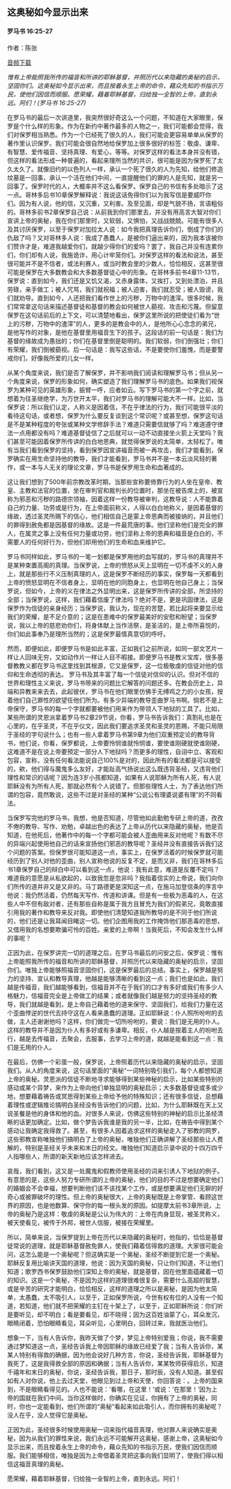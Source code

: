 ﻿## 这奥秘如今显示出来

#### 罗马书 16:25-27

作者：陈张

[音频下载](https://link.jscdn.cn/1drv/aHR0cHM6Ly8xZHJ2Lm1zL3UvcyFBaW5LWUhaYVJhLW5seVJEOTlMbXh5cFpiazFsP2U9YU1URDhS.mp3)  

*惟有上帝能照我所传的福音和所讲的耶稣基督，并照历代以来隐藏的奥秘的启示，坚固你们。这奥秘如今显示出来，而且按着永生上帝的命令，藉众先知的书指示万民，使他们因信而顺服。愿荣耀，藉着耶稣基督，归给独一全智的上帝，直到永远。阿们！(罗马书 16:25-27)*

在罗马书的最后一次讲道里，我突然很好奇这么一个问题，不知道在大家眼里，保罗是个什么样的形象。作为在新约中著作最多的人物之一，我们可能都会觉得，我们对保罗相当熟悉。作为一个已经死了很久的人，我们可能会更容易单单从保罗的著作里认识保罗。我们可能会很自然地给保罗加上很多很好的标签：敬虔、谦卑、有智慧、爱传福音、坚持真理、有爱心，等等。对保罗这样的看法本身并没有错，但这样的看法形成一种普遍的，看起来理所当然的共识，很可能是因为保罗死了太久太久了。就像旧约的以色列人一样，承认一个死了很久的人为先知，给他们修造坟墓是一回事，承认一个活在他们中间，一直提醒他们的罪的人是先知，就是另一回事了。保罗时代的人，大概率并不这么看保罗。保罗自己的书信有多处暗示了这一点。哥林多后书10章保罗解释说：我说这话免得你们以为我写信是要威吓你们。因为有人说，他的信，又沉重，又利害。及至见面，却是气貌不扬，言语粗俗的。哥林多前书2章保罗自己说：从前我到你们那里去，并没有用高言大智对你们宣讲上帝的奥秘，我在你们那里时，又软弱，又惧怕，又战战兢兢。可能有很多人及其讨厌保罗，以至于保罗对加拉太人说：如今我把真理告诉你们，倒成了你们的仇敌了吗？又对哥林多人说：我成了愚蠢人，是被你们逼出来的，因为我本该被你们赞许才是，难道我越爱你们，就越少得你们的爱吗？罢了，我自己并没有连累你们，你们却有人说，我施诡诈，用心计牢笼你们。对保罗这样的看法和说法，甚至很可能并不是不信者，或法利赛人，或当时教会里的少数人，恰恰相反，这甚至很可能是保罗在大多数教会和大多数基督徒心中的形象。在哥林多前书4章11-13节，保罗说：直到如今，我们还是又饥又渴，又赤身露体，又挨打，又到处漂泊，并且劳碌，亲手做工；被人咒骂，我们就祝福；被人迫害，我们就忍受；被人毁谤，我们就劝导。直到如今，人还把我们看作世上的污秽，万物中的渣滓。很多时候，我们常常拿这句话来描述基督徒和基督的教会如何被世人藐视、攻击和污蔑。但留意保罗在这句话前后的上下文，可以清楚地看出，保罗这里所说的把使徒们看为“世上的污秽，万物中的渣滓”的人，更多的是教会中的人，是他所心心念念的弟兄，是他写作的对象，是他在基督里用福音生下的孩子。这段话的前一句话是：我们为基督的缘故成为愚拙的；你们在基督里倒是聪明的。我们软弱，你们倒强壮；你们有荣耀，我们倒被藐视。后一句话是：我写这些话，不是要使你们羞愧，而是要警戒你们，好像我所爱的儿女一样。

从某个角度来说，我们是否了解保罗，并不影响我们阅读和理解罗马书；但从另一个角度来说，保罗的形象如何，确实塑造了我们理解罗马书的底色。如果我们视保罗为某种可见的英雄形象，振臂一呼，应者如云。写下罗马书的第一个字之前，就想着为往圣继绝学，为万世开太平，我们对罗马书的理解可能大不一样。比如，当保罗说：所以我们认定，人称义是因着信，不在乎律法的行为，我们可能很平淡的看待这句话，或者想，保罗为什么要反复谈到这个常识呢？或甚至想，保罗这句话是不是某种程度的夸张或某种文学修辞手法？难道只需要信就够了吗？难道遵守律法一点用都没有吗？难道基督徒信了之后就可以一动不动直接坐火箭上天堂吗？我们甚至可能因着保罗所传讲的白白地恩典，就觉得保罗说的太简单，太轻松了。唯有当我们看到保罗的坚持，看到保罗因宣讲福音而被一再攻击，我们才能看到，保罗确实在用生命坚持他的教导，我们才能看到，罗马书并不是一本云淡风轻的著作，或一本与人无关的理论文章，罗马书是保罗用生命和血著成的。

这让我们想到了500年前宗教改革时期，当那些宣称要倚靠行为的人坐在皇帝、教皇、主教和法官的位置，坐在审判官和裁判长的位置时，那坐在被告席上的，被宣称为邪恶和污秽的路德宗领袖，因着这样一份教导被审判，这教导说：人不能靠着自己的力量、功劳或是行为，在上帝面前称义，人得以白白地称义，是因着基督的缘故，透过圣灵所赐下的信心，他们相信自己是蒙上帝恩典而被接纳的，并且他们的罪得到赦免都是因基督的缘故。这是一件最荒唐的事。他们坚称他们是完全的罪人，在属灵之事上没有任何力量或功劳，他们坚称上帝的恩典和福音是白白的，不需要人的任何好行为，但他们却用他们的生命和血来维护它。

罗马书同样如此，罗马书的一笔一划都是保罗用他的血写就的，罗马书的真理并不是某种束置高阁的真理。当保罗说，上帝的愤怒从天上显明在一切不虔不义的人身上，就是那些行不义压制真理的人，这是保罗不断经历的事实，保罗每一天都看到上帝的愤怒显明在不信者身上，显明在他的同胞身上，也显明在他自己身上；当保罗说，但如今，上帝的义在律法之外显明出来，这是保罗所传讲的全部，所坚持的全部；当保罗说，这样，我们藉着信废了律法吗？绝对不是，更是巩固律法，这是保罗作为信徒的亲身经历；当保罗说，我认为，现在的苦楚，若比起将来要显示给我们的荣耀，是不足介意的；这是在患难中的保罗最美好的安慰和盼望；当保罗说，我以上帝的慈悲劝你们，将身体献上当作活祭，是圣洁的，是上帝所喜悦的，你们如此事奉乃是理所当然的；这是保罗最情真意切的呼吁。

然而，即便如此，即便罗马书是如此丰富，正如我们之前所说，如同一部文艺片一样让人回味无穷，又如动作片一样让人目不暇接。即便罗马书是教义宝库，很多基督教教义都在罗马书这里找到其根源，它又是保罗，这一位极敬虔的信徒对他的信仰和生命透彻的表达。 罗马书及其丰富了每一个信徒对信仰的认识。但对不信的世界和理性主义来说，罗马书带来的问题比它解答的问题还多。在教会历史上，异端和异教来来去去，此起彼伏，罗马书在他们眼里仿佛手无缚鸡之力的小女孩，按着他们自己罪性的欲望任他们所为。有多少异端的教导歪曲罗马书啊。倘若不是上帝保守，罗马书的每一个字就都要被他们用来作为带领人下地狱的工具了。比如，某些所谓的灵恩派拿着罗马书2章29节说，你看，罗马书告诉我们：真割礼也是在心里的，在乎圣灵，不在乎仪文，因此我们要追求圣灵和圣灵的恩赐，不能只局限于圣经的字句说什么；也有一些人拿着罗马书第9章为他们双重预定论的教导背书，他们说，你看，保罗都说，上帝要怜悯谁就怜悯谁，要使谁刚硬就使谁刚硬，这难道不是在说上帝要预定一部分人下地狱吗？而更多的理性，自诩中立、客观和包容，宣称，没有任何看法能说自己100%是对的，因此所有的看法都是可以接受的，欸，他们得与魔鬼多么友好，才能趾高气扬说出这么既违背圣经，又违背他们理性和常识的话呢？因为连3岁小孩都知道，如果有人说耶稣为所有人死，有人说耶稣没有为所有人死，那就必然有个人说错了。但那些理性人士，为了表达他们所谓的包容，竟然敢说，这些不过是对圣经的某种“公说公有理婆说婆有理”的不同看法。

当保罗写完他的罗马书，我想，他是否知道，尽管他如此勤勉专研上帝的道，孜孜不倦的教导、写作、劝勉，卓越出色的表达了上帝从历代以来隐藏的奥秘，他是否知道，在他死后，他著作中的每一个字都可能会被人歪曲用来反对他呢？有数不尽的异端兴起使用他自己的话来宣扬他们邪恶的教导呢？圣经并没有直接告诉我们这个问题的答案。但保罗很可能知道这一点，事实上，在保罗活着的时候保罗就可能经历到了别人对他的歪曲，别人宣称他说的反复不定，是而又非，我们在哥林多后书1章保罗自己的辩白中可以看到这一点，他说：我有此意，难道是反覆不定吗？难道我的意愿是从私欲起的，以致我忽是忽非吗？我指着信实的上帝说，我们向你们所传的道并非又是又非的。马丁路德更是深知这一点，在施马加登信条的序言中他说：我仍然活着，仍然每天写作、传道和讲课。但是有一些极为恶毒的人，在这些人中不但有敌对者，还有那些自称是属于我方且冒充为我们的假弟兄，竟敢直接引用我的著作和教导来反对我。即使他们清楚知道我所教导的是不同于他们所说的，他们还是让我耳闻目睹这一切。他们企图用我的工作掩饰他们那恶毒的思想，又借用我的名想要欺骗可怜的百姓。亲爱的上帝啊！当我死后，不知会发生什么样的事呢？

正因为此，在保罗讲完一切的道理之后，在罗马书最后的问安之后，保罗说：惟有上帝能照我所传的福音和所讲的耶稣基督，并照历代以来隐藏的奥秘的启示，坚固你们。唯独上帝能够照福音坚固你们，这是保罗最后的总结。事实上，保罗越是努力的坚持、宣认和教导真理，他越是能够清晰的看到这一点；我们也是如此，我们越是传福音，我们越能够看到，信福音并不在于我们的口才有多好或我们有多少人格魅力，信福音完全是上帝做工的结果；或者就像我们越是努力的坚持圣经的教导，我们就越是看到，是上帝自己藉着他的道来保守、坚固我们，给我们力量在这个歪曲悖逆的世代去持守这在人看来愚蠢的道理。正如耶稣说：仆人照所吩咐的去做，主人还谢谢他吗？这样，你们做完一切所吩咐的，要说：我们是无用的仆人。这样的教导并不是因为仆人有多好或有多谦卑。相反，仆人越是按着主人的吩咐去行，越是去传福音，去聚会，去服事，去学习上帝的道，就越是能看到这一点：我们是无用的仆人。

在最后，仿佛一个彩蛋一般，保罗说，上帝照着历代以来隐藏的奥秘的启示，坚固我们。从人的角度来说，这句话里面的“奥秘“一词特别吸引我们，每个人都想知道上帝的奥秘。灵恩派的信徒不断地寻求能够得到某些神秘的启示，比如某些特别的感动或某个异梦，来作为上帝向他们单独显明的奥秘启示；大多数基督徒或多或少地，想要藉着祷告或冥思得到某些上帝给予他的特殊知识；还有很多信徒，总想藉着理性或逻辑推论搞明白圣经没有告诉他们的问题，比如，为什么耶稣既在天上又说圣餐是他的身体和他的血。对很多人来说，仿佛这些特别的神秘的启示比圣经清晰的话更加确定。比如，做个梦告诉我谁是我的另一半，比如，在祷告中得到某个感动让我确定我得救了。甚至，有很多人因着追求这样的奥秘走入了邪教的网罗，这些邪教宣称唯独他们搞明白了上帝的奥秘，唯独他们正确讲解了圣经那些让人费解的，特别是圣经关乎未来和末日的经文。唯独他们知道启示录中说的十四万四千人指哪些人，所谓的新天新地应该怎样进去。

哀哉，我们看到，这又是一处魔鬼和假教师使用圣经的词来引诱人下地狱的例子。有意思的是，这些人努力专研所谓的上帝的奥秘，他们的目的不过是想要确定他们的婚姻会不会幸福，想要判断他们该不该找某个工作，或是想要满足他们无聊的好奇心或被罪破坏的理性。但上帝的奥秘很大，上帝的奥秘既是上帝掌管、看顾这世界的原因，也是他数算、保守你的每一根头发的原因。如提摩太前书3章所说，上帝的奥秘乃是这样：敬虔的奥秘是公认为伟大的：上帝在肉身显现，被圣灵称义，被天使看见，被传于外邦，被世人信服，被接在荣耀里。

所以，简单来说，当保罗提到上帝在历代以来隐藏的奥秘时，他指的，恰恰是基督徒常说的道理，就是耶稣基督赦免罪人，使我们藉着信得救的道理。大家很可能会问，这怎么能是一个奥秘呢？但这确实是一个奥秘，圣经不断提到它是一个奥秘。耶稣反复用比喻讲天国的道理，他说：因为天国的奥秘，只让你们知道，不让他们知道；歌罗西书保罗鼓励他们深知上帝的奥秘，就是基督，因在他里面蕴藏着一切的知识。这是一个奥秘，不是因为这样的道理很难很复杂，需要什么高超的智慧，或是辛苦的研究才能明白，恰恰相反，这样的道理之所以是奥秘，是因为他太简单，太愚蠢，太不吸引人，以至于，正如保罗所说，今世有权有位的人没有一个知道，若知道，他们就不把荣耀的主钉在十架上了，以至于，正如耶稣所说：你们听是要听见，却不明白；看是要看见，却不晓得；因为这百姓油蒙了心，耳朵发沉，眼睛闭着，恐怕眼睛看见，耳朵听见，心里明白，回转过来，我就医治他们。

想象一下，当有人告诉你，我昨天做了个梦，梦见上帝特别爱我；你说，我不需要通过梦知道这一点，圣经告诉我上帝因耶稣的缘故已经爱了我；当有人告诉你，某某人特别有得救的确据，因为他会说好几种方言，你说，圣经告诉我，耶稣基督为我死了，这是我得救全部的原因和确据；当有人告诉你，某某牧师获得启示，知道千禧年和末日的奥秘，你说，圣经告诉我，那日子，那时辰，没有人知道。甚至假如有人对你说，他上去过天堂，他眼见到过上帝和天使，你回答说：。上帝的国来到，不是眼睛看得见的。人也不能说：‘看哪，在这里！’或说：‘在那里！’因为上帝的国就在我们中间。当你这样做时，你确实在见证，你拥有了上帝的奥秘，同时，你也一定能看到，他们所谓的“奥秘“看起来如此吸引人，而你拥有的奥秘呢？没人在乎，没人觉得它是奥秘。

正因为此，圣经很多时候使用奥秘一词来指代福音真理，他对罪人来说确实是奥秘，因为从我们的罪性来说，我们永远不可能解开这奥秘，感谢上帝，这奥秘如今显示出来，而且按着永生上帝的命令，藉众先知的书指示万民，使我们因信而顺服。我们能够相信，唯独是因为上帝借着圣灵把这事向我们显明了，使我们得以相信这福音真理的奥秘。

愿荣耀，藉着耶稣基督，归给独一全智的上帝，直到永远。阿们！